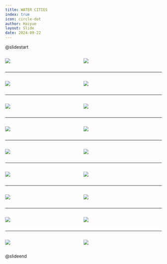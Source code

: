 ```yaml
---
title: WATER CITIES
index: true
icon: circle-dot
author: Haiyue
layout: Slide
date: 2024-09-22
---
```

 
@slidestart

<div style="display:flex">
<div style="flex:1">

![](https://raw.githubusercontent.com/yclord/reading/refs/heads/master/english/Level-R/WATER%20CITIES/001.webp)
</div>
<div style="flex:1">

![](https://raw.githubusercontent.com/yclord/reading/refs/heads/master/english/Level-R/WATER%20CITIES/002.webp)
</div>
</div>

---

<div style="display:flex">
<div style="flex:1">

![](https://raw.githubusercontent.com/yclord/reading/refs/heads/master/english/Level-R/WATER%20CITIES/003.webp)
</div>
<div style="flex:1">

![](https://raw.githubusercontent.com/yclord/reading/refs/heads/master/english/Level-R/WATER%20CITIES/004.webp)
</div>
</div>

---

<div style="display:flex">
<div style="flex:1">

![](https://raw.githubusercontent.com/yclord/reading/refs/heads/master/english/Level-R/WATER%20CITIES/005.webp)
</div>
<div style="flex:1">

![](https://raw.githubusercontent.com/yclord/reading/refs/heads/master/english/Level-R/WATER%20CITIES/006.webp)
</div>
</div>

---

<div style="display:flex">
<div style="flex:1">

![](https://raw.githubusercontent.com/yclord/reading/refs/heads/master/english/Level-R/WATER%20CITIES/007.webp)
</div>
<div style="flex:1">

![](https://raw.githubusercontent.com/yclord/reading/refs/heads/master/english/Level-R/WATER%20CITIES/008.webp)
</div>
</div>

---

<div style="display:flex">
<div style="flex:1">

![](https://raw.githubusercontent.com/yclord/reading/refs/heads/master/english/Level-R/WATER%20CITIES/009.webp)
</div>
<div style="flex:1">

![](https://raw.githubusercontent.com/yclord/reading/refs/heads/master/english/Level-R/WATER%20CITIES/010.webp)
</div>
</div>

---

<div style="display:flex">
<div style="flex:1">

![](https://raw.githubusercontent.com/yclord/reading/refs/heads/master/english/Level-R/WATER%20CITIES/011.webp)
</div>
<div style="flex:1">

![](https://raw.githubusercontent.com/yclord/reading/refs/heads/master/english/Level-R/WATER%20CITIES/012.webp)
</div>
</div>

---

<div style="display:flex">
<div style="flex:1">

![](https://raw.githubusercontent.com/yclord/reading/refs/heads/master/english/Level-R/WATER%20CITIES/013.webp)
</div>
<div style="flex:1">

![](https://raw.githubusercontent.com/yclord/reading/refs/heads/master/english/Level-R/WATER%20CITIES/014.webp)
</div>
</div>

---

<div style="display:flex">
<div style="flex:1">

![](https://raw.githubusercontent.com/yclord/reading/refs/heads/master/english/Level-R/WATER%20CITIES/015.webp)
</div>
<div style="flex:1">

![](https://raw.githubusercontent.com/yclord/reading/refs/heads/master/english/Level-R/WATER%20CITIES/016.webp)
</div>
</div>

---

<div style="display:flex">
<div style="flex:1">

![](https://raw.githubusercontent.com/yclord/reading/refs/heads/master/english/Level-R/WATER%20CITIES/017.webp)
</div>
<div style="flex:1">

![](https://raw.githubusercontent.com/yclord/reading/refs/heads/master/english/Level-R/WATER%20CITIES/018.webp)
</div>
</div>

@slideend